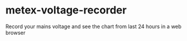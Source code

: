 # metex-voltage-recorder
Record your mains voltage and see the chart from last 24 hours in a web browser
